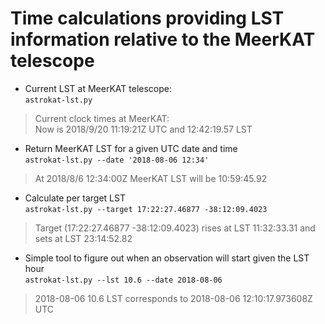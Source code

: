 # Time calculations providing LST information relative to the MeerKAT telescope

* Current LST at MeerKAT telescope:   
`astrokat-lst.py`
> Current clock times at MeerKAT:   
> Now is 2018/9/20 11:19:21Z UTC and 12:42:19.57 LST

* Return MeerKAT LST for a given UTC date and time   
`astrokat-lst.py --date '2018-08-06 12:34'`   
> At 2018/8/6 12:34:00Z MeerKAT LST will be 10:59:45.92

* Calculate per target LST   
`astrokat-lst.py --target 17:22:27.46877 -38:12:09.4023`   
> Target (17:22:27.46877 -38:12:09.4023) rises at LST 11:32:33.31 and sets at LST 23:14:52.82

* Simple tool to figure out when an observation will start given the LST hour   
`astrokat-lst.py --lst 10.6 --date 2018-08-06`   
> 2018-08-06 10.6 LST corresponds to 2018-08-06 12:10:17.973608Z UTC   
